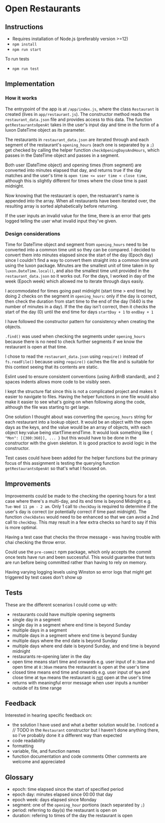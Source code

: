 # Open Restaurants

## Instructions

- Requires installation of Node.js (preferably version >=12)
- `npm install`
- `npm run start`

To run tests
- `npm run test`

## Implementation

### How it works

The entrypoint of the app is at `/app/index.js`, where the class `Restaurant` is created (lives in `app/restaurant.js`). The constructor method reads the `restaurant_data.json` file and provides access to this data. The function `getRestaurantsOpenAt` takes in the user's input day and time in the form of a luxon DateTime object as its parameter.

The restaurants in `restaurant_data.json` are iterated through and each segment of the restaurant's `opening_hours` (each one is separated by a `;`) get checked by calling the helper function `checkOpeningDaysAndHours`, which passes in the DateTime object and passes in a segment.

Both user (DateTime object) and opening times (from segment) are converted into minutes elapsed that day, and returns true if the day matches and the user's time is `open time <= user time < close time`, although this is slightly different for times where the close time is past midnight.

Now knowing that the restaurant is open, the restuarant's name is appended into the array. When all restaurants have been iterated over, the resulting array is sorted alphabetically before returning.

If the user inputs an invalid value for the time, there is an error that gets logged telling the user what invalid input they've given.

### Design considerations

Time for DateTime object and segment from `opening_hours` need to be converted into a common time unit so they can be compared. I decided to convert them into minutes elapsed since the start of the day (Epoch day) since I couldn't find a way to convert them straight into a common time unit using the luxon package. Minutes are the smallest unit of time taken in by `luxon.DateTime.local()`, and also the smallest time unit provided in the `restaurant_data.json` so it works out. For the days, I worked in day of the week (Epoch week) which allowed me to iterate through days easily.

I accommodated for times going past midnight (start time > end time) by doing 2 checks on the segment in `opening_hours`: only if the day is correct, then check the duration from start time to the end of the day (1440 is the number of minutes in a day). If the the day isn't correct, then it checks the start of the day (0) until the end time for days `startDay + 1` to `endDay + 1` 

I have followed the constructor pattern for consistency when creating the objects.

`.find()` was used when checking the segments under `opening_hours` because there is no need to check further segments if we know the restaurant is open at that time.

I chose to read the `restaurant_data.json` using `require()` instead of `fs.readFile()` because using `require()` caches the file and is suitable for this context seeing that its contents are static.

Eslint used to ensure consistent conventions (using AirBnB standard), and 2 spaces indents allows more code to be visibly seen.

I kept the structure flat since this is not a complicated project and makes it easier to navigate to files. Having the helper functions in one file would also make it easier to see what's going on when following along the code, although the file was starting to get large.

One solution I thought about was converting the `opening_hours` string for each restaurant into a lookup object. It would be an object with the open days as the keys, and the value would be an array of objects, with each object key:value being startTime:endTime. It would look something like `{ "Mon": [{300:360}], ... }` but this would have to be done in the constructor with the given skeleton. It is good practice to avoid logic in the constructor.

Test cases could have been added for the helper functions but the primary focus of this assignment is testing the querying function `getRestaurantsOpenAt` so that's what I focused on.

## Improvements

Improvements could be made to the checking the opening hours for a test case where there's a multi-day, and its end time is beyond Midnight e.g. `Tue-Wed 11 pm - 2 am`. Only 1 call to `checkDay` is required to determine if the user's day is correct (or potentially correct if time past midnight). The function `checkDates` would need to be enhanced so that we can avoid a 2nd call to `checkDay`. This may result in a few extra checks so hard to say if this is more optimal.

Having a test case that checks the throw message - was having trouble with chai checking the throw error.

Could use the `pre-commit` npm package, which only accepts the commit once tests have run and been successful. This would guarantee that tests are run before being committed rather than having to rely on memory.

Having varying logging levels using Winston so error logs that might get triggered by test cases don't show up

## Tests

These are the different scenarios I could come up with:
- restaurants could have multiple opening segments
- single day in a segment
- single day in a segment where end time is beyond Sunday
- multiple days in a segment
- multiple days in a segment where end time is beyond Sunday
- multiple days where the end date is beyond Sunday
- multiple days where end date is beyond Sunday, and end time is beyond midnight
- restaurants re-opening later in the day
- open time means start time and onwards e.g. user input of `8:30am` and open time at `8:30am` means the restaurant is open at the user's time
- closed time means end time and onwards e.g. user input of `9pm` and close time at `9pm` means the restaurant is <u>not</u> open at the user's time
- returns with meaningful error message when user inputs a number outside of its time range

## Feedback

Interested in hearing specific feedback on:
- the solution I have used and what a better solution would be. I noticed a // TODO in the `Restaurant` constructor but I haven't done anything there, so I've probably done it a different way than expected
- code readability
- formatting
- variable, file, and function names
- function documentation and code comments
Other comments are welcome and appreciated

## Glossary
- epoch: time elapsed since the start of specified period
- epoch day: minutes elapsed since 00:00 that day
- epoch week: days elapsed since Monday
- segment: one of the `opening_hour` portions (each separated by `;`)
- period: referring to day(s) the restaurant is open on
- duration: refering to times of the day the restaurant is open
